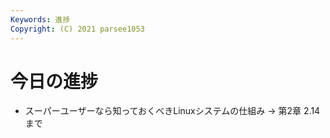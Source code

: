 ```yaml
---
Keywords: 進捗
Copyright: (C) 2021 parsee1053
---
```


# 今日の進捗
* スーパーユーザーなら知っておくべきLinuxシステムの仕組み → 第2章 2.14まで
